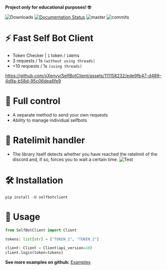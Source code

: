**Project only for educational purposes! 🤓**

![Downloads](https://pepy.tech/badge/selfbotclient)
[![Documentation Status](https://readthedocs.org/projects/selfbotclient/badge/?version=latest)](https://selfbotclient.readthedocs.io/en/latest/?badge=latest)
![master](https://img.shields.io/github/last-commit/badges/shields/master)
![commits](https://badgen.net/github/commits/xXenvy/selfbotclient/master)

# ⚡ Fast Self Bot Client
- Token Checker | `1` token / `140`ms
- 3 requests / 1s `(without using threads)`
- +10 requests / 1s `(using threads)`

https://github.com/xXenvy/SelfBotClient/assets/111158232/ede9fb47-d489-4d9a-b58d-95c06dea6fe9


# 🔧 Full control
- A separate method to send your own requests
- Ability to manage individual selfbots

# 📌 Ratelimit handler
- The library itself detects whether you have reached the ratelimit of the discord and, if so, forces you to wait a certain time.
![Test](https://i.imgur.com/hTUFQKF.png)
# 🛠️ Installation
```shell
pip install -U selfbotclient
```
# 💫 Usage
```py
from SelfBotClient import Client

tokens: list[str] = ["TOKEN_1", "TOKEN_2"]

client: Client = Client(api_version=10)
client.login(token=tokens)
```
**See more examples on github:** [Examples](https://github.com/xXenvy/SelfBotClient/tree/master/examples)
